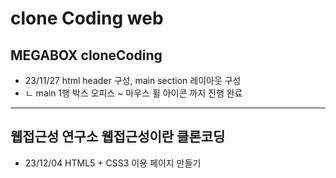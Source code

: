 # clone Coding web
## MEGABOX cloneCoding
* 23/11/27 html header 구성, main section 레이아웃 구성
* ㄴ main 1행 박스 오피스 ~ 마우스 휠 아이콘 까지 진행 완료

-------------------------------------------------------
## 웹접근성 연구소 웹접근성이란 클론코딩
* 23/12/04 HTML5 + CSS3 이용 페이지 만들기